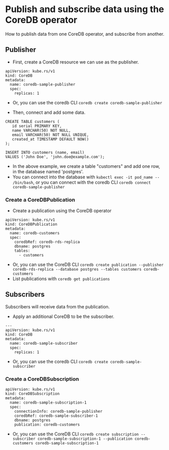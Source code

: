 # Publish and subscribe data using the CoreDB operator

How to publish data from one CoreDB operator, and subscribe from another.

## Publisher

- First, create a CoreDB resource we can use as the publisher.

```
apiVersion: kube.rs/v1
kind: CoreDB
metadata:
  name: coredb-sample-publisher
  spec:
    replicas: 1
```
- Or, you can use the coredb CLI `coredb create coredb-sample-publisher`

- Then, connect and add some data.
```
CREATE TABLE customers (
   id serial PRIMARY KEY,
   name VARCHAR(50) NOT NULL,
   email VARCHAR(50) NOT NULL UNIQUE,
   created_at TIMESTAMP DEFAULT NOW()
);

INSERT INTO customers (name, email)
VALUES ('John Doe', 'john.doe@example.com');
```
- In the above example, we create a table "customers" and add one row, in the database named 'postgres'.
- You can connect into the database with `kubectl exec -it pod_name -- /bin/bash`, or you can connect with the coredb CLI `coredb connect coredb-sample-publisher`

### Create a CoreDBPublication

- Create a publication using the CoreDB operator
```
apiVersion: kube.rs/v1
kind: CoreDBPublication
metadata:
  name: coredb-customers
  spec:
    coredbRef: coredb-rds-replica
    dbname: postgres
	tables:
      - customers
```
- Or, you can use the CoreDB CLI `coredb create publication --publisher coredb-rds-replica --database postgres --tables customers coredb-customers`
- List publications with `coredb get publications`

## Subscribers

Subscribers will receive data from the publication.

- Apply an additional CoreDB to be the subscriber.
```
---
apiVersion: kube.rs/v1
kind: CoreDB
metadata:
  name: coredb-sample-subscriber
  spec:
    replicas: 1
```
- Or, you can use the coredb CLI `coredb create coredb-sample-subscriber`


### Create a CoreDBSubscription

```
apiVersion: kube.rs/v1
kind: CoreDBSubscription
metadata:
  name: coredb-sample-subscription-1
  spec:
    connectionInfo: coredb-sample-publisher
    coredbRef: coredb-sample-subscriber-1
    dbname: postgres
    publication: coredb-customers
```
- Or, you can use the CoreDB CLI `coredb create subscription --subscriber coredb-sample-subscription-1 --publication coredb-customers coredb-sample-subscription-1`
